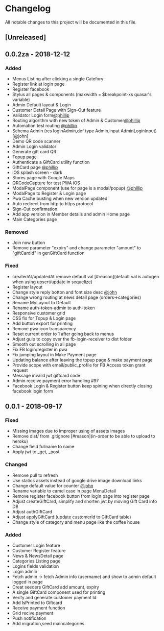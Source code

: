# Changelog
All notable changes to this project will be documented in this file.

## [Unreleased]

## 0.0.2za - 2018-12-12
### Added
- Menus Listing after clicking a single Catefory
- Register link at login page
- Register facebook
- Stylus all pages & components (maxwidth = $breakpoint-xs quasar's variable)
- Admin Default layout & Login
- Customer Detail Page with Sign-Out feature
- Validator Login form[@phillip](https://github.com/hemvanh/TPTEA/pull/23)
- Routing algorithm with new token of Admin & Customer[@phillip](https://github.com/hemvanh/TPTEA/pull/33)
- Automation test routing [@phillip](https://github.com/hemvanh/TPTEA/pull/33)
- Schema Admin (res loginAdmin,def type Admin,input AdminLoginInput)[@john]
- Demo QR code scanner
- Admin Login validator
- Generate gift card QR
- Topup page
- Authenticate a GiftCard utility function
- GiftCard page [@phillip](https://github.com/hemvanh/TPTEA/pull/55)
- iOS splash screen - dark
- Stores page with Google Maps
- QRCodeCapture for test PWA iOS
- ModalPage component (use for page is a modal/popup) [@phillip](https://github.com/hemvanh/TPTEA/pull/85)
- ModalPage to Register & Login page
- Pwa Cache busting when new version updated
- Auto redirect from http to https protocol
- Sign-Out confirmation
- Add app version in Member details and admin Home page
- Main Categories page
### Removed 
- Join now button
- Remove parameter "expiry" and change parameter "amount" to "giftCardid" in genGiftCard function
### Fixed
- createdAt/updatedAt remove default val [#reason](default val is autogen when using upsert/update in sequelize)
- Register layout
- Change style reply botton and font size desc  [@john](https://github.com/tri-et/TPTEA/tree/feature/menu-detail)
- Change wrong routing at news detail page (orders->categories)
- Rename MyLayout to Default
- Rename auth-token-admin to auth-token
- Responsive customer grid
- CSS fix for Topup & Login page
- Add button export for printing
- Remove pwa icon transparency
- Reset current order to 1 after going back to menus
- Adjust gulp to copy over the fb-login-receiver to dist folder
- Smooth out scrolling in all page
- Fix FB login/register in pwa
- Fix jumping layout in Make Payment page
- Updating balance after leaving the topup page & make payment page
- Provide scope with email/public_profile for FB Access token grant request
- Message invaild jwt giftcard code
- Admin receive payment error handling #97
- Facebook Login & Register button keep spining when directly closing facebook login form
## 0.0.1 - 2018-09-17
### Fixed
- Missing images due to improper using of assets images
- Remove dist/ from .gitignore [#reason](in-order to be able to upload to heroku)
- Change field fullname to name
- Apply jwt to _get, _post
### Changed
- Remove pull to refresh
- Use statics assets instead of google drive image download links
- Change default value for counter [@john](https://github.com/tri-et/TPTEA/tree/feature/fix-bugs-counter)
- Rename variable  to camel case in page MenuDetail 
- Remove register facebook button from login page into register page
- Adjust createGiftCard, simplify and shorten jwt by moving Gift Card info DB
- Adjust authGiftCard
- Adjust applyGiftCard (update customerId to GiftCard table)
- Change style of category and menu page like the coffee house
### Added
- Customer Login feature
- Customer Register feature
- News & NewsDetail page
- Categories Listing page
- Logins fields validation
- Login admin
- Fetch admin -> fetch Admin info (username) and show to admin default logged in page
- Creat seeders GiftCard add amount, expiry
- A single GiftCard component used for printing
- Verify and generate customer payment Id
- Add IsPrinted to Giftcard
- Receive payment function
- Grid recive payment
- Push notification
- Add migration,seed maincategories
